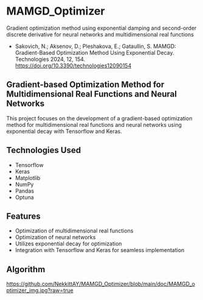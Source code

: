 # MAMGD_Optimizer
Gradient optimization method using exponential damping and second-order discrete derivative for neural networks and multidimensional real functions

* Sakovich, N.; Aksenov, D.; Pleshakova, E.; Gataullin, S. MAMGD: Gradient-Based Optimization Method Using Exponential Decay. Technologies 2024, 12, 154. https://doi.org/10.3390/technologies12090154

## Gradient-based Optimization Method for Multidimensional Real Functions and Neural Networks

This project focuses on the development of a gradient-based optimization method for multidimensional real functions and neural networks using exponential decay with Tensorflow and Keras.

## Technologies Used
- Tensorflow
- Keras
- Matplotlib
- NumPy
- Pandas
- Optuna

## Features
- Optimization of multidimensional real functions
- Optimization of neural networks
- Utilizes exponential decay for optimization
- Integration with Tensorflow and Keras for seamless implementation

## Algorithm

https://github.com/NekkittAY/MAMGD_Optimizer/blob/main/doc/MAMGD_optimizer_img.jpg?raw=true
